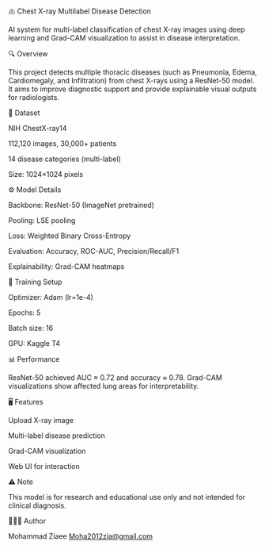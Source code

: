 🫁 Chest X-ray Multilabel Disease Detection

AI system for multi-label classification of chest X-ray images using deep learning and Grad-CAM visualization to assist in disease interpretation.

🔍 Overview

This project detects multiple thoracic diseases (such as Pneumonia, Edema, Cardiomegaly, and Infiltration) from chest X-rays using a ResNet-50 model.
It aims to improve diagnostic support and provide explainable visual outputs for radiologists.

🧠 Dataset

NIH ChestX-ray14

112,120 images, 30,000+ patients

14 disease categories (multi-label)

Size: 1024×1024 pixels


⚙ Model Details

Backbone: ResNet-50 (ImageNet pretrained)

Pooling: LSE pooling

Loss: Weighted Binary Cross-Entropy

Evaluation: Accuracy, ROC-AUC, Precision/Recall/F1

Explainability: Grad-CAM heatmaps


🧪 Training Setup

Optimizer: Adam (lr=1e-4)

Epochs: 5

Batch size: 16

GPU: Kaggle T4


📊 Performance

ResNet-50 achieved AUC ≈ 0.72 and accuracy ≈ 0.78.
Grad-CAM visualizations show affected lung areas for interpretability.

🖥 Features

Upload X-ray image

Multi-label disease prediction

Grad-CAM visualization

Web UI for interaction


⚠ Note

This model is for research and educational use only and not intended for clinical diagnosis.

👨🏻‍💻 Author

Mohammad Ziaee
Moha2012zia@gmail.com



